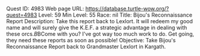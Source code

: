 Quest ID: 4983
Web page URL: https://database.turtle-wow.org/?quest=4983
Level: 59
Min Level: 55
Race: nil
Title: Bijou's Reconnaissance Report
Description: Take this report back to Lexlort. It will redeem my good name and will surely give the K.E.F. a strategic advantage in dealing with these orcs.$B$BCome with you? I've got way too much work to do. Get going, they need these reports as soon as possible!
Objective: Take Bijou's Reconnaissance Report back to Grandmaster Lexlort in Kargath.
